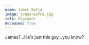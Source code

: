 ```yaml
---
name: James Sofra
image: james-sofra.jpg
role: Engineer
deceased: true
---
```

James?...He's just this guy...you know?
